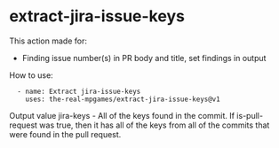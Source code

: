 # extract-jira-issue-keys

This action made for:

* Finding issue number(s) in PR body and title, set findings in output

How to use:

      - name: Extract jira-issue-keys
        uses: the-real-mpgames/extract-jira-issue-keys@v1
      
Output value
jira-keys - All of the keys found in the commit.
    If is-pull-request was true, then it has all of the keys from all of the commits that were found in the pull request.
